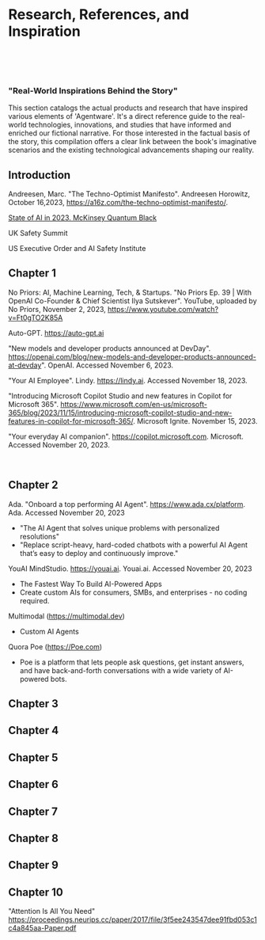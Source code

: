 # Research, References, and Inspiration
<br /><br /><br />

### "Real-World Inspirations Behind the Story"

This section catalogs the actual products and research that have inspired various elements of 'Agentware'. It's a direct reference guide to the real-world technologies, innovations, and studies that have informed and enriched our fictional narrative. For those interested in the factual basis of the story, this compilation offers a clear link between the book's imaginative scenarios and the existing technological advancements shaping our reality.

## Introduction

Andreesen, Marc. "The Techno-Optimist Manifesto". Andreesen Horowitz, October 16,2023, https://a16z.com/the-techno-optimist-manifesto/.

[State of AI in 2023. McKinsey Quantum Black](https://www.mckinsey.com/capabilities/quantumblack/our-insights/the-state-of-ai-in-2023-generative-AIs-breakout-year)

UK Safety Summit

US Executive Order and AI Safety Institute


## Chapter 1

No Priors: AI, Machine Learning, Tech, & Startups. "No Priors Ep. 39 | With OpenAI Co-Founder & Chief Scientist Ilya Sutskever". YouTube, uploaded by No Priors, November 2, 2023, https://www.youtube.com/watch?v=Ft0gTO2K85A

Auto-GPT. https://auto-gpt.ai

"New models and developer products announced at DevDay". https://openai.com/blog/new-models-and-developer-products-announced-at-devday". OpenAI. Accessed November 6, 2023. 

"Your AI Employee". Lindy. https://lindy.ai. Accessed November 18, 2023.

"Introducing Microsoft Copilot Studio and new features in Copilot for Microsoft 365". https://www.microsoft.com/en-us/microsoft-365/blog/2023/11/15/introducing-microsoft-copilot-studio-and-new-features-in-copilot-for-microsoft-365/. Microsoft Ignite. November 15, 2023.

"Your everyday AI companion". https://copilot.microsoft.com. Microsoft. Accessed November 20, 2023.

<br />

## Chapter 2

Ada. "Onboard a top performing AI Agent". https://www.ada.cx/platform. Ada. Accessed November 20, 2023
- "The AI Agent that solves unique problems with personalized resolutions"
- "Replace script-heavy, hard-coded chatbots with a powerful AI Agent that’s easy to deploy and continuously improve."
  

YouAI MindStudio. https://youai.ai. Youai.ai. Accessed November 20, 2023
- The Fastest Way To Build AI-Powered Apps
- Create custom AIs for consumers, SMBs, and enterprises - no coding required.

Multimodal (https://multimodal.dev)
- Custom AI Agents

Quora Poe (https://Poe.com)
- Poe is a platform that lets people ask questions, get instant answers, and have back-and-forth conversations with a wide variety of AI-powered bots. 

## Chapter 3



## Chapter 4



## Chapter 5



## Chapter 6



## Chapter 7



## Chapter 8



## Chapter 9



## Chapter 10

"Attention Is All You Need"
https://proceedings.neurips.cc/paper/2017/file/3f5ee243547dee91fbd053c1c4a845aa-Paper.pdf

